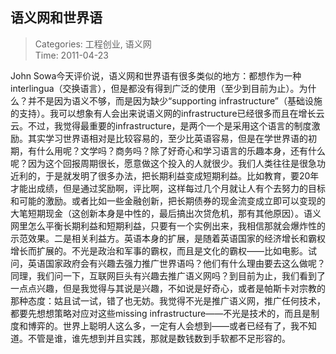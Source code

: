语义网和世界语
---
    
> Categories: 工程创业, 语义网  
> Time: 2011-04-23
    
John Sowa今天评价说，语义网和世界语有很多类似的地方：都想作为一种interlingua（交换语言），但是都没有得到广泛的使用（至少到目前为止）。为什么？并不是因为语义不够，而是因为缺少“supporting infrastructure”（基础设施的支持）。我可以想象有人会出来说语义网的infrastructure已经很多而且在增长云云。不过，我觉得最重要的infrastructure，是两个一个是采用这个语言的制度激励。其实学习世界语相对是比较容易的，至少比英语容易，但是在学世界语的初期，有什么用呢？文学吗？商务吗？除了好奇心和学习语言的乐趣本身，还有什么呢？因为这个回报周期很长，愿意做这个投入的人就很少。我们人类往往是很急功近利的，于是就发明了很多办法，把长期利益变成短期利益。比如教育，要20年才能出成绩，但是通过奖励啊，评比啊，这样每过几个月就让人有个去努力的目标和可能的激励。或者比如一些金融创新，把长期债券的现金流变成立即可以变现的大笔短期现金（这创新本身是中性的，最后搞出次贷危机，那有其他原因）。语义网里怎么平衡长期利益和短期利益，只要有一个实例出来，我相信那就会爆炸性的示范效果。二是相关利益方。英语本身的扩展，是随着英语国家的经济增长和霸权增长而扩展的。不光是政治和军事的霸权，而且是文化的霸权——比如电影。试问，英语国家政府会有兴趣去强力推广世界语吗？他们有什么理由要去这么做呢？同理，我们问一下，互联网巨头有兴趣去推广语义网吗？到目前为止，我们看到了一点点兴趣，但是我觉得与其说是兴趣，不如说是好奇心，或者是帕斯卡对宗教的那种态度：姑且试一试，错了也无妨。我觉得不光是推广语义网，推广任何技术，都要先想想策略对应对这些missing infrastructure——不光是技术的，而且是制度和博弈的。世界上聪明人这么多，一定有人会想到——或者已经有了，我不知道。不管是谁，谁先想到并且实践，那就是数钱数到手软都不足形容的。     
    